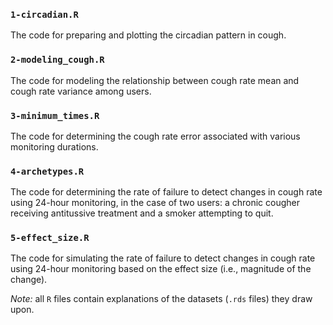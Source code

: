 ### `1-circadian.R` 

The code for preparing and plotting the circadian pattern in cough. 

### `2-modeling_cough.R`  

The code for modeling the relationship between cough rate mean and cough rate variance among users.  

### `3-minimum_times.R`  

The code for determining the cough rate error associated with various monitoring durations.  

### `4-archetypes.R`  

The code for determining the rate of failure to detect changes in cough rate using 24-hour monitoring, in the case of two users: a chronic cougher receiving antitussive treatment and a smoker attempting to quit.  

### `5-effect_size.R`

The code for simulating the rate of failure to detect changes in cough rate using 24-hour monitoring based on the effect size (i.e., magnitude of the change).  

*Note:* all `R` files contain explanations of the datasets (`.rds` files) they draw upon.  




